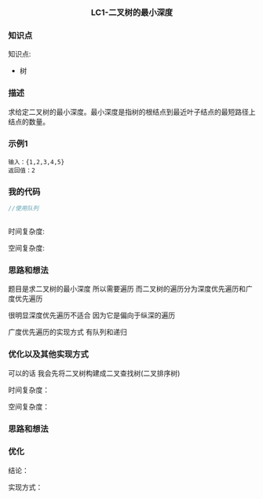 ### <p align="center">LC1-二叉树的最小深度</p>
### 知识点
知识点: 
- 树


### 描述
求给定二叉树的最小深度。最小深度是指树的根结点到最近叶子结点的最短路径上结点的数量。

### 示例1

```
输入：{1,2,3,4,5}
返回值：2
```

### 我的代码

```Java
//使用队列



```
时间复杂度:

空间复杂度:

### 思路和想法
   题目是求二叉树的最小深度 所以需要遍历 而二叉树的遍历分为深度优先遍历和广度优先遍历
   
   很明显深度优先遍历不适合 因为它是偏向于纵深的遍历

   广度优先遍历的实现方式 有队列和递归

   

### 优化以及其他实现方式

   可以的话 我会先将二叉树构建成二叉查找树(二叉排序树)
   
   时间复杂度：
   
   空间复杂度：

### 思路和想法

### 优化
   结论：

   实现方式：

